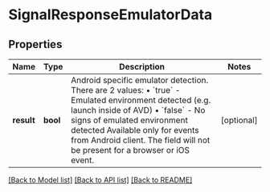 # SignalResponseEmulatorData

## Properties
Name | Type | Description | Notes
------------ | ------------- | ------------- | -------------
**result** | **bool** | Android specific emulator detection. There are 2 values: • &#x60;true&#x60; - Emulated environment detected (e.g. launch inside of AVD) • &#x60;false&#x60; - No signs of emulated environment detected Available only for events from Android client. The field will not be present for a browser or iOS event.  | [optional] 

[[Back to Model list]](../README.md#documentation-for-models) [[Back to API list]](../README.md#documentation-for-api-endpoints) [[Back to README]](../README.md)

